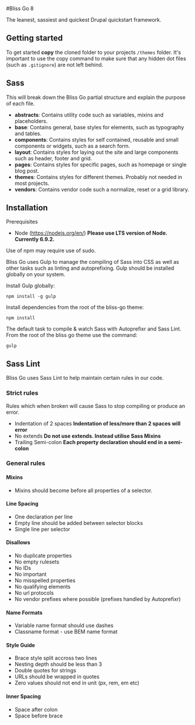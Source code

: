 #Bliss Go 8

The leanest, sassiest and quickest Drupal quickstart framework.

## Getting started

To get started **copy** the cloned folder to your projects `/themes` folder. It's important to use the copy command to make sure that any hidden dot files (such as `.gitignore`) are not left behind.

## Sass

This will break down the Bliss Go partial structure and explain the purpose of each file.

- **abstracts**: Contains utility code such as variables, mixins and placeholders.
- **base**: Contains general, base styles for elements, such as typography and tables.
- **components**: Contains styles for self contained, reusable and small components or widgets, such as a search form.
- **layout**: Contains styles for laying out the site and large components such as header, footer and grid.
- **pages**: Contains styles for specific pages, such as homepage or single blog post.
- **themes**: Contains styles for different themes. Probably not needed in most projects.
- **vendors**: Contains vendor code such a normalize, reset or a grid library.

## Installation

Prerequisites
- Node (https://nodejs.org/en/) **Please use LTS version of Node. Currently 6.9.2.**

Use of npm may require use of sudo.

Bliss Go uses Gulp to manage the compiling of Sass into CSS as well as other tasks such as linting and autoprefixing. Gulp should be installed globally on your system.

Install Gulp globally:
```
npm install -g gulp
```
Install dependencies from the root of the bliss-go theme:
```
npm install
```
The default task to compile & watch Sass with Autoprefixr and Sass Lint.
From the root of the bliss go theme use the command:
```
gulp
```

## Sass Lint

Bliss Go uses Sass Lint to help maintain certain rules in our code.

### Strict rules

Rules which when broken will cause Sass to stop compiling or produce an error.

- Indentation of 2 spaces **Indentation of less/more than 2 spaces will error**
- No extends **Do not use extends. Instead utilise Sass Mixins**
- Trailing Semi-colon **Each property declaration should end in a semi-colon**

### General rules

#### Mixins
- Mixins should become before all properties of a selector.

#### Line Spacing
- One declaration per line
- Empty line should be added between selector blocks
- Single line per selector

#### Disallows
- No duplicate properties
- No empty rulesets
- No IDs
- No important
- No misspelled properties
- No qualifying elements
- No url protocols
- No vendor prefixes where possible (prefixes handled by Autoprefixr)

#### Name Formats
- Variable name format should use dashes
- Classname format - use BEM name format

#### Style Guide
- Brace style split accross two lines
- Nesting depth should be less than 3
- Double quotes for strings
- URLs should be wrapped in quotes
- Zero values should not end in unit (px, rem, em etc)

#### Inner Spacing
- Space after colon
- Space before brace
